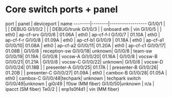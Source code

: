 Core switch ports + panel
=========================

port    | panel  | deviceport  | name
--------|--------|------------------
Gi1/0/1 |        |             | DEBUG
Gi1/0/2 |        |             | DEBUG/trunk
Gi1/0/3 |        | onboard eth | vin
Gi1/0/5 |        | eth0        | ap-cf-srv
Gi1/0/6 | 01.06A | eth0        | ap-cf-f-l
Gi1/0/7 | 01.10A | eth0        | ap-cf-f-r
Gi1/0/8 | 01.09A | eth0        | ap-cf-b1
Gi1/0/9 | 01.18A | eth0        | ap-cf-a1
Gi1/0/10| 01.08A | eth0        | ap-cf-a2
Gi1/0/11| 01.20A | eth0        | ap-cf-c1
Gi1/0/17| 01.08B | Gi1/0/8     | reception-sw
Gi1/0/18| unknown| Gi1/0/8     | team-sw
Gi1/0/19| 01.19A | Gi1/0/8     | vocsw-A
Gi1/0/20| 01.16A | Gi1/0/8     | vocsw-B
Gi1/0/21| 01.21A | Gi1/0/8     | vocsw-C
Gi1/0/22| unknown| Gi1/0/8     | vocsw-D
Gi1/0/24| 01.18B |             | presenter-A 
Gi1/0/25| 01.17A |             | presenter-B
Gi1/0/26| 01.20B |             | presenter-C
Gi1/0/27| 01.09A | eth0        | cambox-B
Gi1/0/28| 01.05A | eth0        | cambox-C
Gi1/0/48|techpark| unknown     | techpark switch
Gi1/0/49|unknown | gi0/49      | f0sw (MM fiber)
Gi1/0/50|unknown | n/a         | ipacct (SM fiber)
Te0/2   |        | enp1s0f4d1  | vin (MM fiber)

